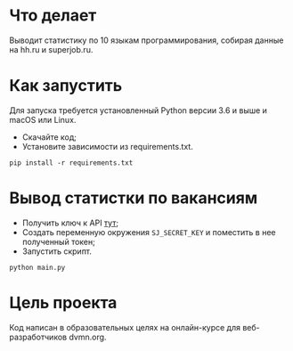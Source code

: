 # Что делает
Выводит статистику по 10 языкам программирования, собирая данные на hh.ru и superjob.ru.


# Как запустить
Для запуска требуется установленный Python версии 3.6 и выше и macOS или Linux.

- Скачайте код;
- Установите зависимости из requirements.txt.
```
pip install -r requirements.txt
```
# Вывод статистки по вакансиям

- Получить ключ к API <a href="https://api.superjob.ru/" target="_blank">тут</a>;
- Создать переменную окружения `SJ_SECRET_KEY` и поместить в нее полученный токен;
- Запустить скрипт.
```
python main.py
```
# Цель проекта

Код написан в образовательных целях на онлайн-курсе для веб-разработчиков dvmn.org.